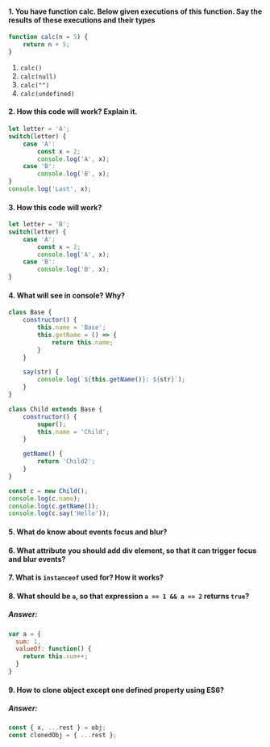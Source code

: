 #### 1. You have function calc. Below given executions of this function. Say the results of these executions and their types 
```javascript
function calc(n = 5) {
	return n + 5;
}
```
1. `calc()`
2. `calc(null)`
3. `calc("")`
4. `calc(undefined)`

#### 2. How this code will work? Explain it.
```javascript
let letter = 'A';
switch(letter) {
	case 'A':
		const x = 2;
		console.log('A', x);
	case 'B':
		console.log('B', x);
}
console.log('Last', x);
```
#### 3. How this code will work?
```javascript
let letter = 'B';
switch(letter) {
	case 'A':
		const x = 2;
		console.log('A', x);
	case 'B':
		console.log('B', x);
}
```
#### 4. What will see in console? Why?
```js
class Base {
	constructor() {
		this.name = 'Base';
		this.getName = () => {
			return this.name;
		}
	}

	say(str) {
		console.log(`${this.getName()}: ${str}`);
	}
}

class Child extends Base {
	constructor() {
		super();
		this.name = 'Child';
	}

 	getName() {
		return 'Child2';
	}
}

const c = new Child();
console.log(c.name);
console.log(c.getName());
console.log(c.say('Hello'));
```
#### 5. What do know about events focus and blur?

#### 6. What attribute you should add div element, so that it can trigger focus and blur events?

#### 7. What is `instanceof` used for? How it works?

#### 8. What should be `a`, so that expression `a == 1 && a == 2` returns `true`?
##### Answer:
```js
var a = {
  sum: 1, 
  valueOf: function() {
    return this.sum++;
  } 
}
```
#### 9. How to clone object except one defined property using ES6?
##### Answer:
```js
const { x, ...rest } = obj;
const clonedObj = { ...rest };
```


